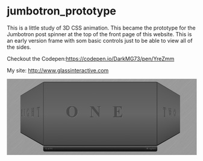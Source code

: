 # jumbotron_prototype

This is a little study of 3D CSS animation. This became the prototype for the Jumbotron post spinner at the top of the front page of this website. This is an early version frame with som basic controls just to be able to view all of the sides.

Checkout the Codepen:https://codepen.io/DarkMG73/pen/YreZmm

My site: http://www.glassinteractive.com

![Image of Jumbotron Prototype](img/mike_glass-jumbotron_prototype.png)
